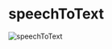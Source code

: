 # speechToText
![speechToText](https://user-images.githubusercontent.com/106031957/207542237-2195c137-0ae7-46fb-bca3-77288843d5b7.jpg)

